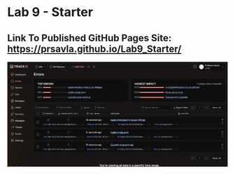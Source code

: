 # Lab 9 - Starter

## Link To Published GitHub Pages Site: https://prsavla.github.io/Lab9_Starter/

![track-js](track-js.png)
